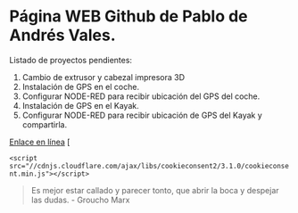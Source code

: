 # Página WEB Github de Pablo de Andrés Vales.







Listado de proyectos pendientes:

1. Cambio de extrusor y cabezal impresora 3D
2. Instalación de GPS en el coche.
3. Configurar NODE-RED para recibir ubicación del GPS del coche.
4. Instalación de GPS en el Kayak.
5. Configurar NODE-RED para recibir ubicación de GPS del Kayak y compartirla.








[Enlace en línea](https://www.proenotec.com)
[

`<script src="//cdnjs.cloudflare.com/ajax/libs/cookieconsent2/3.1.0/cookieconsent.min.js"></script>`

>Es mejor estar callado y parecer tonto, que abrir la boca y despejar las dudas. - Groucho Marx
